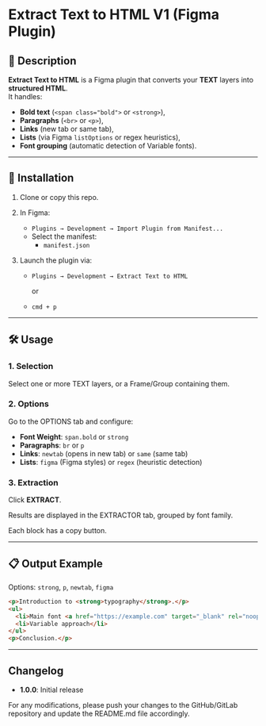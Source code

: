 # Extract Text to HTML V1 (Figma Plugin)

## 📖 Description
**Extract Text to HTML** is a Figma plugin that converts your **TEXT** layers into **structured HTML**.  
It handles:
- **Bold text** (`<span class="bold">` or `<strong>`),
- **Paragraphs** (`<br>` or `<p>`),
- **Links** (new tab or same tab),
- **Lists** (via Figma `listOptions` or regex heuristics),
- **Font grouping** (automatic detection of Variable fonts).

---

## 🚀 Installation
1. Clone or copy this repo.
2. In Figma:  
    - `Plugins → Development → Import Plugin from Manifest...`  
    - Select the manifest:
      - `manifest.json`

3. Launch the plugin via:  
    - `Plugins → Development → Extract Text to HTML`

         or 
    
    - `cmd + p`

---

## 🛠️ Usage

### 1. Selection

Select one or more TEXT layers, or a Frame/Group containing them.

### 2. Options

Go to the OPTIONS tab and configure:

- **Font Weight**: `span.bold` or `strong`
- **Paragraphs**: `br` or `p`
- **Links**: `newtab` (opens in new tab) or `same` (same tab)
- **Lists**: `figma` (Figma styles) or `regex` (heuristic detection)

### 3. Extraction

Click **EXTRACT**.

Results are displayed in the EXTRACTOR tab, grouped by font family.

Each block has a copy button.

--- 

## 📋 Output Example

Options: `strong`, `p`, `newtab`, `figma`

```html
<p>Introduction to <strong>typography</strong>.</p>
<ul>
  <li>Main font <a href="https://example.com" target="_blank" rel="noopener">Azeret Mono</a></li>
  <li>Variable approach</li>
</ul>
<p>Conclusion.</p>
```

---

## Changelog

- **1.0.0**: Initial release

For any modifications, please push your changes to the GitHub/GitLab repository and update the README.md file accordingly.